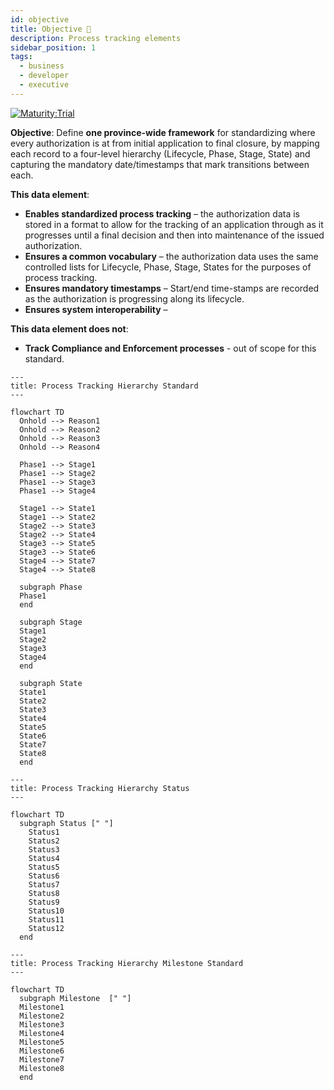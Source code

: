 ```yaml
---
id: objective
title: Objective 🔬
description: Process tracking elements
sidebar_position: 1
tags:
  - business
  - developer
  - executive
---
```


[![Maturity:Trial](https://img.shields.io/badge/Maturity-Draft-yellow)](/docs/standard#maturity)

**Objective**: Define **one province-wide framework** for standardizing where every authorization is at from initial
application to final closure, by mapping each record to a four-level hierarchy (Lifecycle, Phase, Stage, State) and
capturing the mandatory date/timestamps that mark transitions between each.

**This data element**:

- **Enables standardized process tracking** – the authorization data is stored in a format to allow for the tracking of
  an application through as it progresses until a final decision and then into maintenance of the issued authorization.
- **Ensures a common vocabulary** – the authorization data uses the same controlled lists for Lifecycle, Phase, Stage,
  States for the purposes of process tracking.
- **Ensures mandatory timestamps** – Start/end time-stamps are recorded as the authorization is progressing along its
  lifecycle.
- **Ensures system interoperability** –

**This data element does not**:

- **Track Compliance and Enforcement processes** - out of scope for this standard.

```mermaid
---
title: Process Tracking Hierarchy Standard
---

flowchart TD
  Onhold --> Reason1
  Onhold --> Reason2
  Onhold --> Reason3
  Onhold --> Reason4

  Phase1 --> Stage1
  Phase1 --> Stage2
  Phase1 --> Stage3
  Phase1 --> Stage4

  Stage1 --> State1
  Stage1 --> State2
  Stage2 --> State3
  Stage2 --> State4
  Stage3 --> State5
  Stage3 --> State6
  Stage4 --> State7
  Stage4 --> State8

  subgraph Phase
  Phase1
  end

  subgraph Stage
  Stage1
  Stage2
  Stage3
  Stage4
  end

  subgraph State
  State1
  State2
  State3
  State4
  State5
  State6
  State7
  State8
  end
```

```mermaid
---
title: Process Tracking Hierarchy Status
---

flowchart TD
  subgraph Status [" "]
    Status1
    Status2
    Status3
    Status4
    Status5
    Status6
    Status7
    Status8
    Status9
    Status10
    Status11
    Status12
  end
```

```mermaid
---
title: Process Tracking Hierarchy Milestone Standard
---

flowchart TD
  subgraph Milestone  [" "]
  Milestone1
  Milestone2
  Milestone3
  Milestone4
  Milestone5
  Milestone6
  Milestone7
  Milestone8
  end
```
